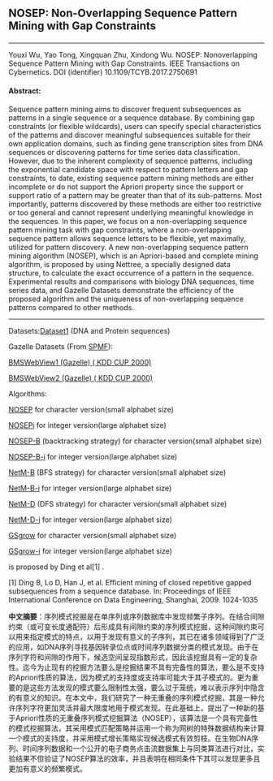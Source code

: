 ## NOSEP: Non-Overlapping Sequence Pattern Mining with Gap Constraints</p>
***

Youxi Wu, Yao Tong, Xingquan Zhu, Xindong Wu. NOSEP: Nonoverlapping Sequence Pattern Mining with Gap Constraints. IEEE Transactions on Cybernetics.  DOI (identifier) 10.1109/TCYB.2017.2750691

#### Abstract:

Sequence pattern mining aims to discover frequent subsequences as patterns in a single sequence or a sequence database. By combining gap constraints (or flexible wildcards), users can specify special characteristics of the patterns and discover meaningful subsequences suitable for their own application domains, such as finding gene transcription sites from DNA sequences or discovering patterns for time series data classification.  However, due to the inherent complexity of sequence patterns, including the exponential candidate space with respect to pattern letters and gap constraints, to date, existing sequence pattern mining methods are either incomplete or do not support the Apriori property since the support or support ratio of a pattern may be greater than that of its sub-patterns. Most importantly, patterns discovered by these methods are either too restrictive or too general and cannot represent underlying meaningful knowledge in the sequences. In this paper, we focus on a non-overlapping sequence pattern mining task with gap constraints, where a non-overlapping sequence pattern allows sequence letters to be flexible, yet maximally, utilized for pattern discovery. A new non-overlapping sequence pattern mining algorithm (NOSEP), which is an Apriori-based and complete mining algorithm, is proposed by using Nettree, a specially designed data structure, to calculate the exact occurrence of a pattern in the sequence. Experimental results and comparisons with biology DNA sequences, time series data,  and  Gazelle Datasets demonstrate the efficiency of the proposed algorithm and the uniqueness of non-overlapping sequence patterns compared to other methods.

---

Datasets:[Dataset1](https://github.com/wuc567/Pattern-Mining/blob/master/NOSEP/DataSet.rar)  (DNA and Protein sequences)

 

Gazelle Datasets (From [SPMF](http://www.philippe-fournier-viger.com/spmf/index.php?link=datasets.php)):

[BMSWebView1 (Gazelle) ( KDD CUP 2000)](https://github.com/wuc567/Pattern-Mining/blob/master/NOSEP/BMS1.zip)

[BMSWebView2 (Gazelle) ( KDD CUP 2000)](https://github.com/wuc567/Pattern-Mining/blob/master/NOSEP/BMS2.zip)


Algorithms:

[NOSEP](https://github.com/wuc567/Pattern-Mining/blob/master/NOSEP/NOSEP.zip)   for character version(small alphabet size)

[NOSEPi](https://github.com/wuc567/Pattern-Mining/blob/master/NOSEP/NOSEP-i.zip)   for integer version(large alphabet size)

 

[NOSEP-B](https://github.com/wuc567/Pattern-Mining/blob/master/NOSEP/NOSEP-b.zip)   (backtracking strategy) for character version(small alphabet size)

[NOSEP-B-i](https://github.com/wuc567/Pattern-Mining/blob/master/NOSEP/NOSEP-b-i.zip)  for integer version(large alphabet size)

 

[NetM-B](https://github.com/wuc567/Pattern-Mining/blob/master/NOSEP/NETM-B.zip)   (BFS strategy) for character version(small alphabet size)

[NetM-B-i](https://github.com/wuc567/Pattern-Mining/blob/master/NOSEP/NETM-B-i.zip)   for integer version(large alphabet size)

 

[NetM-D](https://github.com/wuc567/Pattern-Mining/blob/master/NOSEP/NETM-D.zip)  (DFS strategy) for character version(small alphabet size)

[NetM-D-i](https://github.com/wuc567/Pattern-Mining/blob/master/NOSEP/NETM-D-i.zip)   for integer version(large alphabet size)

 

 

[GSgrow](https://github.com/wuc567/Pattern-Mining/blob/master/NOSEP/GSgrow-n.zip)  for character version(small alphabet size)

[GSgrow-i](https://github.com/wuc567/Pattern-Mining/blob/master/NOSEP/GSgrow-i.zip)  for integer version(large alphabet size)

is proposed by Ding et al\[1\] .

 

\[1\] Ding B, Lo D, Han J, et al. Efficient mining of closed repetitive gapped subsequences from a sequence database. In: Proceedings of IEEE International Conference on Data Engineering, Shanghai, 2009. 1024-1035

**中文摘要**：序列模式挖掘是在单序列或序列数据库中发现频繁子序列。在结合间隙约束（或可变长度通配符）后形成具有间隙约束的序列模式挖掘，这种间隙约束可以用来指定模式的特点，以用于发现有意义的子序列，其已在诸多领域得到了广泛的应用，如DNA序列寻找基因转录位点或时间序列数据分类的模式发现。由于在序列字符和间隙的作用下，候选空间呈现指数形式，因此该挖掘具有一定的复杂性。迄今为止现有的挖掘方法要么是挖掘结果不具有完备性的算法，要么是不支持的Apriori性质的算法，因为模式的支持度或支持率可能大于其子模式的。更为重要的是这些方法发现的模式要么限制性太强，要么过于笼统，难以表示序列中隐含的有意义的知识。在本文中，我们研究了一种无重叠的序列模式挖掘，其是一种允许序列字符更加灵活并最大限度地用于模式发现。在此基础上，提出了一种新的基于Apriori性质的无重叠序列模式挖掘算法（NOSEP），该算法是一个具有完备性的模式挖掘算法，其采用模式匹配策略并运用一个称为网树的特殊数据结构来计算一个模式的支持度，并采用模式增长策略实现候选模式有效剪枝。在生物DNA序列、时间序列数据和一个公开的电子商务点击流数据集上与同类算法进行对比，实验结果不但验证了NOSEP算法的效率，并且表明在相同条件下其可以发现更多且更加有意义的频繁模式。

